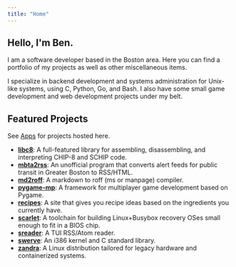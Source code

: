 ```yaml
---
title: "Home"
---
```


## Hello, I'm Ben.

I am a software developer based in the Boston area. Here you can find a portfolio of my projects as well as other miscellaneous items.

I specialize in backend development and systems administration for Unix-like systems, using C, Python, Go, and Bash. I also have some small game development and web development projects under my belt.

## Featured Projects

See [Apps](apps) for projects hosted here.

* **[libc8](https://github.com/boneill02/libc8)**: A full-featured library for assembling, disassembling, and interpreting CHIP-8 and SCHIP code.
* **[mbta2rss](https://github.com/boneill02/mbta2rss)**: An unofficial program that converts alert feeds for public transit in Greater Boston to RSS/HTML.
* **[md2roff](https://github.com/boneill02/md2roff)**: A markdown to roff (ms or manpage) compiler.
* **[pygame-mp](https://github.com/pygame-mp/pygame-mp)**: A framework for multiplayer game development based on Pygame.
* **[recipes](https://github.com/boneill02/recipes)**: A site that gives you recipe ideas based on the ingredients you currently have.
* **[scarlet](https://github.com/boneill02/scarlet)**: A toolchain for building Linux+Busybox recovery OSes small enough to fit in a BIOS chip.
* **[sreader](https://github.com/boneill02/sreader)**: A TUI RSS/Atom reader.
* **[swerve](https://github.com/boneill02/swerve)**: An i386 kernel and C standard library.
* **[zandra](https://github.com/zandralinux/zandra)**: A Linux distribution tailored for legacy hardware and containerized systems.
